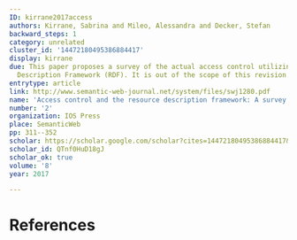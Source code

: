 ```yaml
---
ID: kirrane2017access
authors: Kirrane, Sabrina and Mileo, Alessandra and Decker, Stefan
backward_steps: 1
category: unrelated
cluster_id: '14472180495386884417'
display: kirrane
due: This paper proposes a survey of the actual access control utilizing the Resource
  Description Framework (RDF). It is out of the scope of this revision.
entrytype: article
link: http://www.semantic-web-journal.net/system/files/swj1280.pdf
name: 'Access control and the resource description framework: A survey'
number: '2'
organization: IOS Press
place: SemanticWeb
pp: 311--352
scholar: https://scholar.google.com/scholar?cites=14472180495386884417&as_sdt=2005&sciodt=0,5&hl=en
scholar_id: QTnf0HuD18gJ
scholar_ok: true
volume: '8'
year: 2017

---
```


# References

